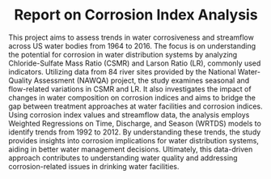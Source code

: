<h1 align="center">
Report on Corrosion Index Analysis
</h1> 
This project aims to assess trends in water corrosiveness and streamflow across US water bodies from 1964 to 2016. The focus is on understanding the potential for corrosion in water distribution systems by analyzing Chloride-Sulfate Mass Ratio (CSMR) and Larson Ratio (LR), commonly used indicators. Utilizing data from 84 river sites provided by the National Water-Quality Assessment (NAWQA) project, the study examines seasonal and flow-related variations in CSMR and LR. It also investigates the impact of changes in water composition on corrosion indices and aims to bridge the gap between treatment approaches at water facilities and corrosion indices. Using corrosion index values and streamflow data, the analysis employs Weighted Regressions on Time, Discharge, and Season (WRTDS) models to identify trends from 1992 to 2012. By understanding these trends, the study provides insights into corrosion implications for water distribution systems, aiding in better water management decisions. Ultimately, this data-driven approach contributes to understanding water quality and addressing corrosion-related issues in drinking water facilities.
